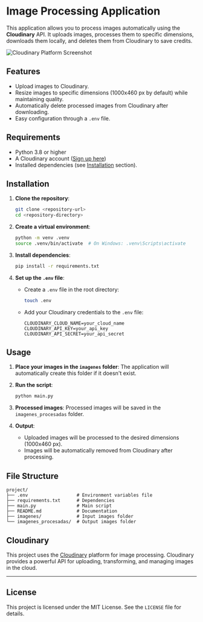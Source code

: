 
# Image Processing Application

This application allows you to process images automatically using the **Cloudinary** API. It uploads images, processes them to specific dimensions, downloads them locally, and deletes them from Cloudinary to save credits.

![Cloudinary Platform Screenshot](https://res.cloudinary.com/drycov6o6/image/upload/v1736355406/wilmer-portafolio/aaqvsgerbqj2bhp3sv5h.png)

## Features
- Upload images to Cloudinary.
- Resize images to specific dimensions (1000x460 px by default) while maintaining quality.
- Automatically delete processed images from Cloudinary after downloading.
- Easy configuration through a `.env` file.

## Requirements
- Python 3.8 or higher
- A Cloudinary account ([Sign up here](https://cloudinary.com/))
- Installed dependencies (see [Installation](#installation) section).

## Installation

1. **Clone the repository**:
   ```bash
   git clone <repository-url>
   cd <repository-directory>
   ```

2. **Create a virtual environment**:
   ```bash
   python -m venv .venv
   source .venv/bin/activate  # On Windows: .venv\Scripts\activate
   ```

3. **Install dependencies**:
   ```bash
   pip install -r requirements.txt
   ```

4. **Set up the `.env` file**:
   - Create a `.env` file in the root directory:
     ```bash
     touch .env
     ```
   - Add your Cloudinary credentials to the `.env` file:
     ```env
     CLOUDINARY_CLOUD_NAME=your_cloud_name
     CLOUDINARY_API_KEY=your_api_key
     CLOUDINARY_API_SECRET=your_api_secret
     ```

## Usage

1. **Place your images in the `imagenes` folder**:
   The application will automatically create this folder if it doesn't exist.

2. **Run the script**:
   ```bash
   python main.py
   ```

3. **Processed images**:
   Processed images will be saved in the `imagenes_procesadas` folder.

4. **Output**:
   - Uploaded images will be processed to the desired dimensions (1000x460 px).
   - Images will be automatically removed from Cloudinary after processing.

## File Structure
```
project/
├── .env                  # Environment variables file
├── requirements.txt      # Dependencies
├── main.py               # Main script
├── README.md             # Documentation
├── imagenes/             # Input images folder
└── imagenes_procesadas/  # Output images folder
```

## Cloudinary
This project uses the [Cloudinary](https://cloudinary.com/) platform for image processing. Cloudinary provides a powerful API for uploading, transforming, and managing images in the cloud.

---

## License
This project is licensed under the MIT License. See the `LICENSE` file for details.
```